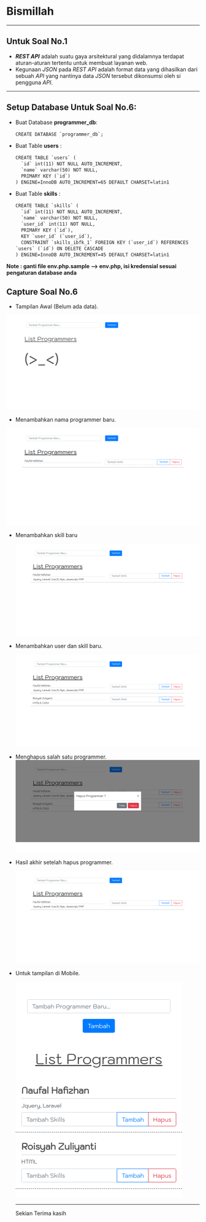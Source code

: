 # Bismillah

----

## Untuk Soal No.1

 - **_REST API_** adalah suatu gaya arsitektural yang didalamnya terdapat aturan-aturan tertentu untuk membuat layanan web.
 - Kegunaan _JSON_ pada _REST API_ adalah format data yang dihasilkan dari sebuah _API_ yang nantinya data _JSON_ tersebut dikonsumsi oleh si pengguna _API_.
   

---

## Setup Database Untuk Soal No.6:

- Buat Database **programmer_db**:

  ```mysql
  CREATE DATABASE `programmer_db`;
  ```

- Buat Table **users** :

  ```mysql
  CREATE TABLE `users` (
    `id` int(11) NOT NULL AUTO_INCREMENT,
    `name` varchar(50) NOT NULL,
    PRIMARY KEY (`id`)
  ) ENGINE=InnoDB AUTO_INCREMENT=65 DEFAULT CHARSET=latin1
  ```

- Buat Table **skills** :

  ```mysql
  CREATE TABLE `skills` (
    `id` int(11) NOT NULL AUTO_INCREMENT,
    `name` varchar(50) NOT NULL,
    `user_id` int(11) NOT NULL,
    PRIMARY KEY (`id`),
    KEY `user_id` (`user_id`),
    CONSTRAINT `skills_ibfk_1` FOREIGN KEY (`user_id`) REFERENCES `users` (`id`) ON DELETE CASCADE
  ) ENGINE=InnoDB AUTO_INCREMENT=45 DEFAULT CHARSET=latin1
  ```

**Note : ganti file env.php.sample --> env.php, isi kredensial sesuai pengaturan database anda**

  ## Capture Soal No.6

  - Tampilan Awal (Belum ada data).

  ![1](hasil/1.png)

  - Menambahkan nama programmer baru.

  ![2](hasil/2.png)

  - Menambahkan skill baru
  
    ![3](hasil/3.png)
  
  - Menambahkan user dan skill baru.
  
    ![4](hasil/4.png)
  
  - Menghapus salah satu programmer.![5](hasil/5.png)
  
  - Hasil akhir setelah hapus programmer.
  
    ![6](hasil/6.png)
  
  - Untuk tampilan di Mobile.
  
    ![mobile](hasil/mobile.png)
  
    
    
    ---
    
    Sekian Terima kasih